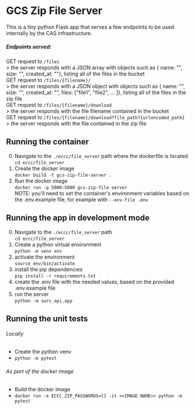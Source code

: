 GCS Zip File Server
===================

This is a tiny python Flask app that serves a few endpoints to be used internally by the CAS infrastructure.

##### Endpoints served:

GET request to `/files` <br>
    > the server responds with a JSON array with objects such as { name: "", size: "", created_at: ""}, listing all of the files in the bucket<br>
GET request to `/files/{filename}/`<br>
    > the server responds with a JSON object with objects such as { name: "", size: "", created_at: "", files: ["file1", "file2", ... ]}, listing all of the files in the zip file<br>
GET request to `/files/{filename}/download`<br>
    > the server responds with the file filename contained in the bucket<br>
GET request to `/files/{filename}/download?file_path?{urlencoded_path}`<br>
    > the server responds with the file contained in the zip file <br>


Running the container
---------------------
0. Navigate to the `./eccc/file_server` path where the dockerfile is located <br>
  `cd eccc/file_server` <br>
1. Create the docker image <br>
  `docker build -t gcs-zip-file-server .` <br>
2. Run the docker image <br>
  `docker run -p 5000:5000 gcs-zip-file-server` <br>
NOTE: you'll need to set the container's environment variables based on the .env.example file, for example with `--env-file .env`


Running the app in development mode
-----------------------------------

0. Navigate to the `./eccc/file_server` path<br>
  `cd eccc/file_server`<br>
1. Create a python virtual environment<br>
  `python -m venv env`<br>
2. activate the environment<br>
  `source env/bin/activate`<br>
3. install the pip dependencies<br>
  `pip install -r requirements.txt`<br>
4. create the .env file with the needed values, based on the provided .env.example file<br>
5. run the server<br>
  `python -m swrs_api.app`<br>


Running the unit tests
----------------------

###### Locally
- Create the python venv
- `python -m pytest`

###### As part of the docker image
- Build the docker image
- `docker run -e ECCC_ZIP_PASSWORDS=[] -it <<IMAGE NAME>> python -m pytest`
